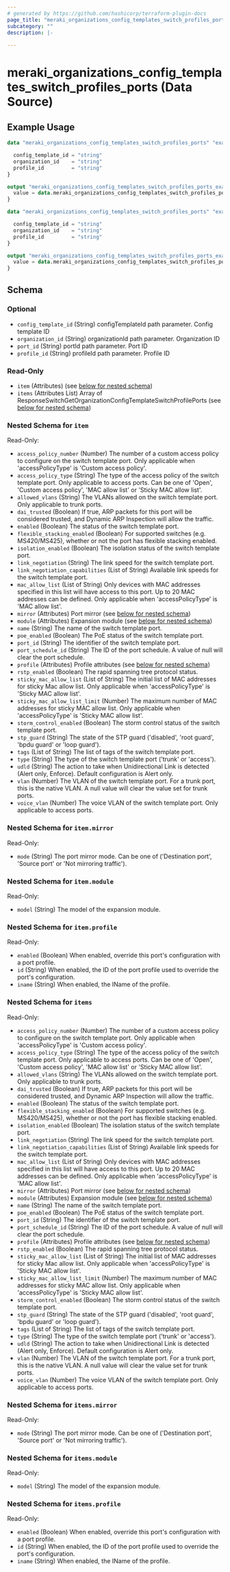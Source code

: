 ```yaml
---
# generated by https://github.com/hashicorp/terraform-plugin-docs
page_title: "meraki_organizations_config_templates_switch_profiles_ports Data Source - terraform-provider-meraki"
subcategory: ""
description: |-
  
---
```


# meraki_organizations_config_templates_switch_profiles_ports (Data Source)



## Example Usage

```terraform
data "meraki_organizations_config_templates_switch_profiles_ports" "example" {

  config_template_id = "string"
  organization_id    = "string"
  profile_id         = "string"
}

output "meraki_organizations_config_templates_switch_profiles_ports_example" {
  value = data.meraki_organizations_config_templates_switch_profiles_ports.example.items
}

data "meraki_organizations_config_templates_switch_profiles_ports" "example" {

  config_template_id = "string"
  organization_id    = "string"
  profile_id         = "string"
}

output "meraki_organizations_config_templates_switch_profiles_ports_example" {
  value = data.meraki_organizations_config_templates_switch_profiles_ports.example.item
}
```

<!-- schema generated by tfplugindocs -->
## Schema

### Optional

- `config_template_id` (String) configTemplateId path parameter. Config template ID
- `organization_id` (String) organizationId path parameter. Organization ID
- `port_id` (String) portId path parameter. Port ID
- `profile_id` (String) profileId path parameter. Profile ID

### Read-Only

- `item` (Attributes) (see [below for nested schema](#nestedatt--item))
- `items` (Attributes List) Array of ResponseSwitchGetOrganizationConfigTemplateSwitchProfilePorts (see [below for nested schema](#nestedatt--items))

<a id="nestedatt--item"></a>
### Nested Schema for `item`

Read-Only:

- `access_policy_number` (Number) The number of a custom access policy to configure on the switch template port. Only applicable when 'accessPolicyType' is 'Custom access policy'.
- `access_policy_type` (String) The type of the access policy of the switch template port. Only applicable to access ports. Can be one of 'Open', 'Custom access policy', 'MAC allow list' or 'Sticky MAC allow list'.
- `allowed_vlans` (String) The VLANs allowed on the switch template port. Only applicable to trunk ports.
- `dai_trusted` (Boolean) If true, ARP packets for this port will be considered trusted, and Dynamic ARP Inspection will allow the traffic.
- `enabled` (Boolean) The status of the switch template port.
- `flexible_stacking_enabled` (Boolean) For supported switches (e.g. MS420/MS425), whether or not the port has flexible stacking enabled.
- `isolation_enabled` (Boolean) The isolation status of the switch template port.
- `link_negotiation` (String) The link speed for the switch template port.
- `link_negotiation_capabilities` (List of String) Available link speeds for the switch template port.
- `mac_allow_list` (List of String) Only devices with MAC addresses specified in this list will have access to this port. Up to 20 MAC addresses can be defined. Only applicable when 'accessPolicyType' is 'MAC allow list'.
- `mirror` (Attributes) Port mirror (see [below for nested schema](#nestedatt--item--mirror))
- `module` (Attributes) Expansion module (see [below for nested schema](#nestedatt--item--module))
- `name` (String) The name of the switch template port.
- `poe_enabled` (Boolean) The PoE status of the switch template port.
- `port_id` (String) The identifier of the switch template port.
- `port_schedule_id` (String) The ID of the port schedule. A value of null will clear the port schedule.
- `profile` (Attributes) Profile attributes (see [below for nested schema](#nestedatt--item--profile))
- `rstp_enabled` (Boolean) The rapid spanning tree protocol status.
- `sticky_mac_allow_list` (List of String) The initial list of MAC addresses for sticky Mac allow list. Only applicable when 'accessPolicyType' is 'Sticky MAC allow list'.
- `sticky_mac_allow_list_limit` (Number) The maximum number of MAC addresses for sticky MAC allow list. Only applicable when 'accessPolicyType' is 'Sticky MAC allow list'.
- `storm_control_enabled` (Boolean) The storm control status of the switch template port.
- `stp_guard` (String) The state of the STP guard ('disabled', 'root guard', 'bpdu guard' or 'loop guard').
- `tags` (List of String) The list of tags of the switch template port.
- `type` (String) The type of the switch template port ('trunk' or 'access').
- `udld` (String) The action to take when Unidirectional Link is detected (Alert only, Enforce). Default configuration is Alert only.
- `vlan` (Number) The VLAN of the switch template port. For a trunk port, this is the native VLAN. A null value will clear the value set for trunk ports.
- `voice_vlan` (Number) The voice VLAN of the switch template port. Only applicable to access ports.

<a id="nestedatt--item--mirror"></a>
### Nested Schema for `item.mirror`

Read-Only:

- `mode` (String) The port mirror mode. Can be one of ('Destination port', 'Source port' or 'Not mirroring traffic').


<a id="nestedatt--item--module"></a>
### Nested Schema for `item.module`

Read-Only:

- `model` (String) The model of the expansion module.


<a id="nestedatt--item--profile"></a>
### Nested Schema for `item.profile`

Read-Only:

- `enabled` (Boolean) When enabled, override this port's configuration with a port profile.
- `id` (String) When enabled, the ID of the port profile used to override the port's configuration.
- `iname` (String) When enabled, the IName of the profile.



<a id="nestedatt--items"></a>
### Nested Schema for `items`

Read-Only:

- `access_policy_number` (Number) The number of a custom access policy to configure on the switch template port. Only applicable when 'accessPolicyType' is 'Custom access policy'.
- `access_policy_type` (String) The type of the access policy of the switch template port. Only applicable to access ports. Can be one of 'Open', 'Custom access policy', 'MAC allow list' or 'Sticky MAC allow list'.
- `allowed_vlans` (String) The VLANs allowed on the switch template port. Only applicable to trunk ports.
- `dai_trusted` (Boolean) If true, ARP packets for this port will be considered trusted, and Dynamic ARP Inspection will allow the traffic.
- `enabled` (Boolean) The status of the switch template port.
- `flexible_stacking_enabled` (Boolean) For supported switches (e.g. MS420/MS425), whether or not the port has flexible stacking enabled.
- `isolation_enabled` (Boolean) The isolation status of the switch template port.
- `link_negotiation` (String) The link speed for the switch template port.
- `link_negotiation_capabilities` (List of String) Available link speeds for the switch template port.
- `mac_allow_list` (List of String) Only devices with MAC addresses specified in this list will have access to this port. Up to 20 MAC addresses can be defined. Only applicable when 'accessPolicyType' is 'MAC allow list'.
- `mirror` (Attributes) Port mirror (see [below for nested schema](#nestedatt--items--mirror))
- `module` (Attributes) Expansion module (see [below for nested schema](#nestedatt--items--module))
- `name` (String) The name of the switch template port.
- `poe_enabled` (Boolean) The PoE status of the switch template port.
- `port_id` (String) The identifier of the switch template port.
- `port_schedule_id` (String) The ID of the port schedule. A value of null will clear the port schedule.
- `profile` (Attributes) Profile attributes (see [below for nested schema](#nestedatt--items--profile))
- `rstp_enabled` (Boolean) The rapid spanning tree protocol status.
- `sticky_mac_allow_list` (List of String) The initial list of MAC addresses for sticky Mac allow list. Only applicable when 'accessPolicyType' is 'Sticky MAC allow list'.
- `sticky_mac_allow_list_limit` (Number) The maximum number of MAC addresses for sticky MAC allow list. Only applicable when 'accessPolicyType' is 'Sticky MAC allow list'.
- `storm_control_enabled` (Boolean) The storm control status of the switch template port.
- `stp_guard` (String) The state of the STP guard ('disabled', 'root guard', 'bpdu guard' or 'loop guard').
- `tags` (List of String) The list of tags of the switch template port.
- `type` (String) The type of the switch template port ('trunk' or 'access').
- `udld` (String) The action to take when Unidirectional Link is detected (Alert only, Enforce). Default configuration is Alert only.
- `vlan` (Number) The VLAN of the switch template port. For a trunk port, this is the native VLAN. A null value will clear the value set for trunk ports.
- `voice_vlan` (Number) The voice VLAN of the switch template port. Only applicable to access ports.

<a id="nestedatt--items--mirror"></a>
### Nested Schema for `items.mirror`

Read-Only:

- `mode` (String) The port mirror mode. Can be one of ('Destination port', 'Source port' or 'Not mirroring traffic').


<a id="nestedatt--items--module"></a>
### Nested Schema for `items.module`

Read-Only:

- `model` (String) The model of the expansion module.


<a id="nestedatt--items--profile"></a>
### Nested Schema for `items.profile`

Read-Only:

- `enabled` (Boolean) When enabled, override this port's configuration with a port profile.
- `id` (String) When enabled, the ID of the port profile used to override the port's configuration.
- `iname` (String) When enabled, the IName of the profile.
